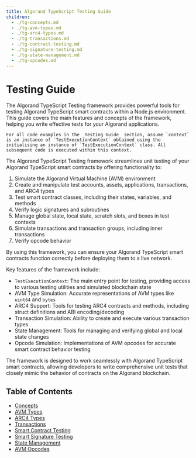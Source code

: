 ```yaml
---
title: Algorand TypeScript Testing Guide
children:
  - ./tg-concepts.md
  - ./tg-avm-types.md
  - ./tg-arc4-types.md
  - ./tg-transactions.md
  - ./tg-contract-testing.md
  - ./tg-signature-testing.md
  - ./tg-state-management.md
  - ./tg-opcodes.md
---
```


# Testing Guide

The Algorand TypeScript Testing framework provides powerful tools for testing Algorand TypeScript smart contracts within a Node.js environment. This guide covers the main features and concepts of the framework, helping you write effective tests for your Algorand applications.

```
For all code examples in the _Testing Guide_ section, assume `context` is an instance of `TestExecutionContext` obtained using the initialising an instance of `TestExecutionContext` class. All subsequent code is executed within this context.
```

The Algorand TypeScript Testing framework streamlines unit testing of your Algorand TypeScript smart contracts by offering functionality to:

1. Simulate the Algorand Virtual Machine (AVM) environment
2. Create and manipulate test accounts, assets, applications, transactions, and ARC4 types
3. Test smart contract classes, including their states, variables, and methods
4. Verify logic signatures and subroutines
5. Manage global state, local state, scratch slots, and boxes in test contexts
6. Simulate transactions and transaction groups, including inner transactions
7. Verify opcode behavior

By using this framework, you can ensure your Algorand TypeScript smart contracts function correctly before deploying them to a live network.

Key features of the framework include:

- `TestExecutionContext`: The main entry point for testing, providing access to various testing utilities and simulated blockchain state
- AVM Type Simulation: Accurate representations of AVM types like `uint64` and `bytes`
- ARC4 Support: Tools for testing ARC4 contracts and methods, including struct definitions and ABI encoding/decoding
- Transaction Simulation: Ability to create and execute various transaction types
- State Management: Tools for managing and verifying global and local state changes
- Opcode Simulation: Implementations of AVM opcodes for accurate smart contract behavior testing

The framework is designed to work seamlessly with Algorand TypeScript smart contracts, allowing developers to write comprehensive unit tests that closely mimic the behavior of contracts on the Algorand blockchain.

## Table of Contents

- [Concepts](./tg-concepts.md)
- [AVM Types](./tg-avm-types.md)
- [ARC4 Types](./tg-arc4-types.md)
- [Transactions](./tg-transactions.md)
- [Smart Contract Testing](./tg-contract-testing.md)
- [Smart Signature Testing](./tg-signature-testing.md)
- [State Management](./tg-state-management.md)
- [AVM Opcodes](./tg-opcodes.md)
